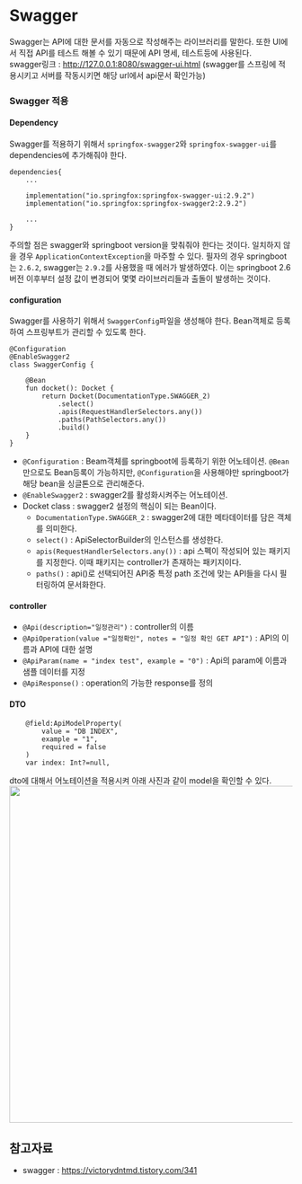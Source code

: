 # Swagger
Swagger는 API에 대한 문서를 자동으로 작성해주는 라이브러리를 말한다. 또한 UI에서 직접 API를 테스트 해볼 수 있기 때문에
API 명세, 테스트등에 사용된다.<br>
swagger링크 : http://127.0.0.1:8080/swagger-ui.html (swagger를 스프링에 적용시키고 서버를 작동시키면 해당 url에서 api문서
확인가능)

### Swagger 적용
#### Dependency
Swagger를 적용하기 위해서 `springfox-swagger2`와 `springfox-swagger-ui`를 dependencies에 추가해줘야 한다.
```
dependencies{
    ...
    
    implementation("io.springfox:springfox-swagger-ui:2.9.2")
    implementation("io.springfox:springfox-swagger2:2.9.2")
    
    ...
}
```
주의할 점은 swagger와 springboot version을 맞춰줘야 한다는 것이다. 일치하지 않을 경우
`ApplicationContextException`을 마주할 수 있다. 필자의 경우 springboot는 `2.6.2`, swagger는 `2.9.2`를 사용했을 때
에러가 발생하였다. 이는 springboot 2.6버전 이후부터 설정 값이 변경되어 몇몇 라이브러리들과 출돌이 발생하는 것이다.


#### configuration
Swagger를 사용하기 위해서 `SwaggerConfig`파일을 생성해야 한다. Bean객체로 등록하여 스프링부트가 관리할 수 있도록 한다.
```
@Configuration
@EnableSwagger2
class SwaggerConfig {

    @Bean
    fun docket(): Docket {
        return Docket(DocumentationType.SWAGGER_2)
            .select()
            .apis(RequestHandlerSelectors.any())
            .paths(PathSelectors.any())
            .build()
    }
}
```
- `@Configuration` : Beam객체를 springboot에 등록하기 위한 어노테이션. `@Bean`만으로도 Bean등록이 가능하지만, `@Configuration`을
  사용해야만 springboot가 해당 bean을 싱글톤으로 관리해준다.
- `@EnableSwagger2` : swagger2를 활성화시켜주는 어노테이션.
- Docket class : swagger2 설정의 핵심이 되는 Bean이다.
  - `DocumentationType.SWAGGER_2` : swagger2에 대한 메타데이터를 담은 객체를 의미한다.
  - `select()` : ApiSelectorBuilder의 인스턴스를 생성한다. 
  - `apis(RequestHandlerSelectors.any())` : api 스펙이 작성되어 있는 패키지를 지정한다. 이때 패키지는 controller가 존재하는 패키지이다.
  - `paths()` : api()로 선택되어진 API중 특정 path 조건에 맞는 API들을 다시 필터링하여 문서화한다.

#### controller
- `@Api(description="일정관리")` : controller의 이름
- `@ApiOperation(value ="일정확인", notes = "일정 확인 GET API")` : API의 이름과 API에 대한 설명
- `@ApiParam(name = "index test", example = "0")` : Api의 param에 이름과 샘플 데이터를 지정
- `@ApiResponse()` : operation의 가능한 response를 정의

#### DTO
```
    @field:ApiModelProperty(
        value = "DB INDEX",
        example = "1",
        required = false
    )
    var index: Int?=null,
```
dto에 대해서 어노테이션을 적용시켜 아래 사진과 같이 model을 확인할 수 있다.
<img src="https://github.com/JMsuper/springboot-lecture-kotlin/blob/main/img/swagger_model.JPG" width=600>





## 참고자료
- swagger : https://victorydntmd.tistory.com/341
